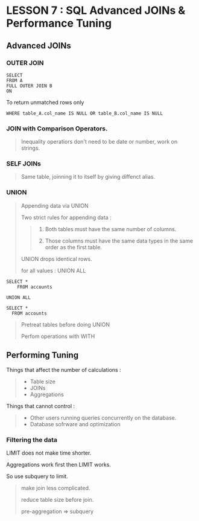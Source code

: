 # LESSON 7 : SQL Advanced JOINs & Performance Tuning

## Advanced JOINs

### OUTER JOIN

    SELECT
    FROM A
    FULL OUTER JOIN B 
    ON 
    
    
To return unmatched rows only

    WHERE table_A.col_name IS NULL OR table_B.col_name IS NULL
    
 
### JOIN with Comparison Operators.

> Inequality operatiors don't need to be date or number, work on strings.

### SELF JOINs

> Same table, joinning it to itself by giving diffenct alias.

### UNION

> Appending data via UNION
>
> Two strict rules for appending data : 
>
>> 1. Both tables must have the same number of columns.
>>
>> 2. Those columns must have the same data types in the same order as the first table.
>
>
> UNION drops identical rows.
>
> for all values : UNION ALL

    SELECT *
        FROM accounts

    UNION ALL

    SELECT *
      FROM accounts

> Pretreat tables before doing UNION 
>
> Perfom operations with WITH
 
 
 
 


## Performing Tuning

Things that affect the number of calculations :
>
> * Table size
> * JOINs
> * Aggregations
>

Things that cannot control : 
>
> * Other users running queries concurrently on the database.
> * Database sofrware and optimization
>

### Filtering the data

LIMIT does not make time shorter.

Aggregations work first then LIMIT works.

So use subquery to limit.

> make join less complicated.
>
> reduce table size before join.
>
> pre-aggregation => subquery

    
